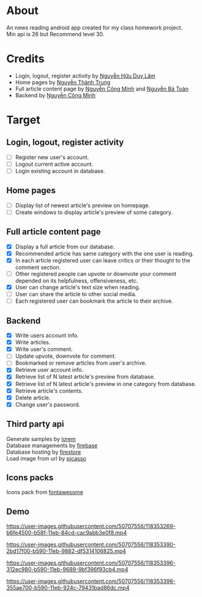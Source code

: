 # About
An news reading android app created for my class homework project. <br>
Min api is 26 but Recommend level 30. <br> 

# Credits
- Login, logout, register activity by [Nguyễn Hữu Duy Lâm](https://github.com/Lam12050504)
- Home pages by [Nguyễn Thành Trung](https://github.com/trung11112)
- Full article content page by [Nguyễn Công Minh](https://github.com/u3Vi) and 
[Nguyễn Bá Toàn](https://github.com/zzztoanthang)
- Backend by [Nguyễn Công Minh](https://github.com/u3Vi)

# Target
## Login, logout, register activity
- [ ] Register new user's account.
- [ ] Logout current active account.
- [ ] Login existing account in database.
## Home pages
- [ ] Display list of newest article's preview on homepage.
- [ ] Create windows to display article's preview of some category.
## Full article content page
- [x] Display a full article from our database.
- [x] Recommended article has same category with the one user is reading.
- [x] In each article registered user can leave critics or their thought to the comment section.
- [ ] Other registered people can upvote or downvote your comment depended on its helpfulness, offensiveness, etc.
- [x] User can change article's text size when reading.
- [ ] User can share the article to other social media.
- [ ] Each registered user can bookmark the article to their archive.
## Backend
- [x] Write users account info.
- [x] Write articles.
- [x] Write user's comment.
- [ ] Update upvote, downvote for comment.
- [ ] Bookmarked or remove articles from user's archive.
- [x] Retrieve user account info.
- [x] Retrieve list of N latest article's preview from database.
- [x] Retrieve list of N latest article's preview in one category from database.
- [x] Retrieve article's contents.
- [x] Delete article.
- [x] Change user's password.

## Third party api
Generate samples by [lorem](https://github.com/mdeanda/lorem) <br>
Database managements by [firebase](https://firebase.google.com/) <br>
Database hosting by [firestore](https://firebase.google.com/docs/firestore) <br>
Load image from url by [picasso](https://github.com/square/picasso) <br>

## Icons packs
Icons pack from [fontawesome](https://fontawesome.com/) <br>  

## Demo

https://user-images.githubusercontent.com/50707556/118353269-b6fe4500-b58f-11eb-84cd-cac9abb3e0f8.mp4

https://user-images.githubusercontent.com/50707556/118353390-2bd17f00-b590-11eb-9882-df5314106825.mp4

https://user-images.githubusercontent.com/50707556/118353396-312ec980-b590-11eb-9689-9bf396f93cb4.mp4

https://user-images.githubusercontent.com/50707556/118353398-355ae700-b590-11eb-924c-79431bad86dc.mp4





